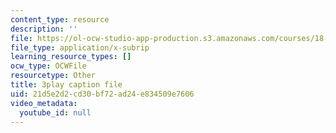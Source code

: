 ```yaml
---
content_type: resource
description: ''
file: https://ol-ocw-studio-app-production.s3.amazonaws.com/courses/18-06sc-linear-algebra-fall-2011/21d5e2d2cd30bf72ad24e834509e7606_D8u1LV9CnCk.srt
file_type: application/x-subrip
learning_resource_types: []
ocw_type: OCWFile
resourcetype: Other
title: 3play caption file
uid: 21d5e2d2-cd30-bf72-ad24-e834509e7606
video_metadata:
  youtube_id: null
---
```

